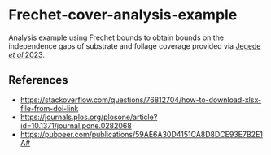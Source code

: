 # Frechet-cover-analysis-example
Analysis example using Frechet bounds to obtain bounds on the independence gaps of substrate and foilage coverage provided via [Jegede *et al* 2023](https://journals.plos.org/plosone/article?id=10.1371/journal.pone.0282068).

References
---
- https://stackoverflow.com/questions/76812704/how-to-download-xlsx-file-from-doi-link
- https://journals.plos.org/plosone/article?id=10.1371/journal.pone.0282068
- https://pubpeer.com/publications/59AE6A30D4151CA8D8DCE93E7B2E1A#
